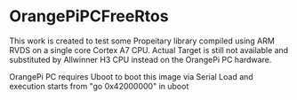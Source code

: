 # OrangePiPCFreeRtos

This work is created to test some Propeitary library compiled using ARM RVDS on a single core Cortex A7 CPU. Actual Target is still not available and substituted by Allwinner H3 CPU instead on the OrangePi PC hardware.

OrangePi PC requires Uboot to boot this image via Serial Load and execution starts from "go 0x42000000" in uboot

